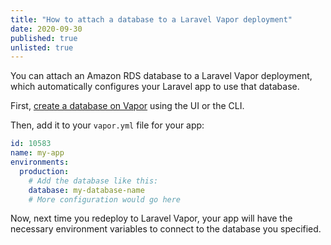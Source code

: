 ```yaml
---
title: "How to attach a database to a Laravel Vapor deployment"
date: 2020-09-30
published: true
unlisted: true
---
```


You can attach an Amazon RDS database to a Laravel Vapor deployment, which automatically configures your Laravel app to use that database.

First, [create a database on Vapor](https://docs.vapor.build/1.0/resources/databases.html#creating-databases) using the UI or the CLI.

Then, add it to your `vapor.yml` file for your app:

```yaml
id: 10583
name: my-app
environments:
  production:
    # Add the database like this:
    database: my-database-name
    # More configuration would go here
```

Now, next time you redeploy to Laravel Vapor, your app will have the necessary environment variables to connect to the database you specified.
